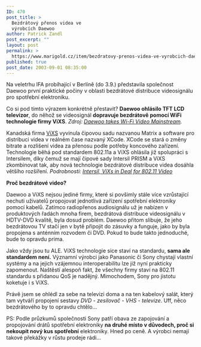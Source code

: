 ```yaml
---
ID: 470
post_title: >
  Bezdrátový přenos videa ve
  výrobcích Daewoo
author: Patrick Zandl
post_excerpt: ""
layout: post
permalink: >
  https://www.marigold.cz/item/bezdratovy-prenos-videa-ve-vyrobcich-daewoo
published: true
post_date: 2003-09-01 08:35:00
---
```

Na veletrhu IFA probíhající v Berlíně (do 3.9.) představila společnost Daewoo první praktické počiny v oblasti bezdrátové distribuce videosignálu pro spotřební elektroniku. 
<P>Co si pod tímto výrazem konkrétně přestavit? <STRONG>Daewoo ohlásilo TFT LCD televizor</STRONG>, do něhož se videosignál <STRONG>dopravuje bezdrátově pomocí WiFi technologie firmy ViXS</STRONG>. <EM>Zdroj: </EM><A href="http://www.wi-fiplanet.com/news/article.php/3070521" target=_blank><EM>Daewoo takes Wi-Fi Video Mainstream</EM></A><EM>.</EM>
<P>Kanadská firma <A href="http://www.vixs.com/" target=_blank>ViXS</A> vyvinula čipovou sadu nazvanou Matrix a software pro distribuci videa v reálném čase nazvaný XCode. XCode se stará o změny bitrate a rozlišení videa za přenosu podle potřeby koncového zařízení. Technologie běhá pod standardem 802.11a a ViXS ohlásila již spolupráci s Intersilem, díky čemuž se mají čipové sady Intersil PRISM a ViXS zkombinovat tak, aby nová technologie bezdrátové distribuce videa dosáhla většího rozšíření. <EM>Podrobnosti: </EM><A href="http://www.wi-fiplanet.com/news/article.php/2229651"><EM>Intersil, ViXs in Deal for 802.11 Video</EM> </A>
<P><STRONG>Proč bezdrátové video?</STRONG> 
<P>Daewoo a ViXS nejsou jediné firmy, které si povšimly stále více vzrůstající nechuti uživatelů propojovat jednotlivá zařízení spotřební elektroniky pomocí kabelů. Zatímco radiopřenos audiosignálu už je nabízen v produktových řadách mnoha firem, bezdrátová distribuce videosignálu v HDTV-DVD kvalitě, byla dosud problém. Daewoo přitom slibuje, že jeho bezdrátovou TV stačí jen v bytě připojit do zásuvky a funguje, jako by byla propojena s anténním rozvodem či DVD. Pokud to bude takto jednoduché, bude to opravdu prima. 
<P>Jako vždy jsou tu ALE. ViXS technologie sice staví na standardu, <STRONG>sama ale standardem není.</STRONG> Významní výrobci jako Panasonic či Sony chystají vlastní systémy a na jejich vzájemnou interoperabilitu lze již nyní prakticky zapomenout. Naštěstí alespoň fakt, že všechny firmy staví na 802.11 standardu s přidanou QoS je nadějný. Mimochodem, Sony pro jistotu koketuje i s ViXS. 
<P>Právě jsem se ohlédl za sebe na televizi doma a na ten kabelový salát, který tam vytváří propojení sestavy <EM>DVD - zesilovač - VHS - televize</EM>. Uff, něco bezdrátového by to opravdu chtělo... 
<P>PS: Podle průzkumů společnosti Sony patří obava ze zapojování a propojování drátů spotřební elektroniky <STRONG>na druhé místo v důvodech, proč si nekoupit nový kus spotřební</STRONG> elektroniky. Hned po ceně. A výrobci nemají takové překážky v růstu prodeje rádi...</P>